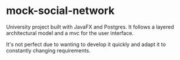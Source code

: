 # mock-social-network

University project built with JavaFX and Postgres. It follows a layered architectural model and a mvc for the user interface. 

It's not perfect due to wanting to develop it quickly and adapt it to constantly changing requirements. 
